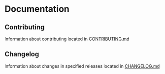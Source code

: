 # Documentation

## Contributing

Information about contributing located in [CONTRIBUTING.md](CONTRIBUTING.md)

## Changelog

Information about changes in specified releases located in [CHANGELOG.md](CHANGELOG.md)
